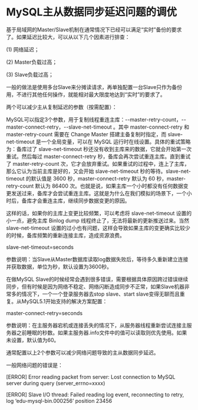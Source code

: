# MySQL主从数据同步延迟问题的调优

基于局域网的Master/Slave机制在通常情况下已经可以满足“实时”备份的要求了。如果延迟比较大，可以从以下几个因素进行排查：

(1) 网络延迟；

(2) Master负载过高；

(3) Slave负载过高；

一般的做法是使用多台Slave来分摊读请求，再单独配置一台Slave只作为备份用，不进行其他任何操作，就能相对最大限度地达到“实时”的要求了。

两个可以减少主从复制延迟的参数（按需配置）：

MySQL可以指定3个参数，用于复制线程重连主库：--master-retry-count，--master-connect-retry，--slave-net-timeout 。其中 master-connect-retry 和 master-retry-count 需要在 Change Master 搭建主备复制时指定，而 slave-net-timeout 是一个全局变量，可以在 MySQL 运行时在线设置。具体的重试策略为：备库过了 slave-net-timeout 秒还没有收到主库来的数据，它就会开始第一次重试。然后每过 master-connect-retry 秒，备库会再次尝试重连主库。直到重试了 master-retry-count 次，它才会放弃重试。如果重试的过程中，连上了主库，那么它认为当前主库是好的，又会开始 slave-net-timeout 秒的等待。slave-net-timeout 的默认值是 3600 秒，master-connect-retry 默认为 60 秒，master-retry-count 默认为 86400 次。也就是说，如果主库一个小时都没有任何数据变更发送过来，备库才会尝试重连主库。这就是为什么在我们模拟的场景下，一个小时后，备库才会重连主库，继续同步数据变更的原因。

这样的话，如果你的主库上变更比较频繁，可以考虑将 slave-net-timeout 设置的小一点，避免主库 Binlog dump 线程终止了，无法将最新的更新推送过来。当然 slave-net-timeout 设置的过小也有问题，这样会导致如果主库的变更确实比较少的时候，备库频繁的重新连接主库，造成资源浪费。

slave-net-timeout=seconds

参数说明：当Slave从Master数据库读取log数据失败后，等待多久重新建立连接并获取数据，单位为秒，默认设置为3600秒。

在做MySQL Slave的时候经常会遇到很多错误，需要根据具体原因跨过错误继续同步，但有时候是因为网络不稳定、网络闪断造成同步不正常，如果Slave机器非常多的情况下，一个一个登录服务器去stop slave、start slave变得无聊而且重复。从MySQL5.1开始支持的解决方案配置：

master-connect-retry=seconds

参数说明：在主服务器宕机或连接丢失的情况下，从服务器线程重新尝试连接主服务器之前睡眠的秒数。如果主服务器.info文件中的值可以读取则优先使用。如果未设置，默认值为60。

通常配置以上2个参数可以减少网络问题导致的主从数据同步延迟。

一般网络问题的错误是：

[ERROR] Error reading packet from server: Lost connection to MySQL server during query (server_errno=xxxx)

[ERROR] Slave I/O thread: Failed reading log event, reconnecting to retry, log ‘edu-mysql-bin.000256’  position 23456